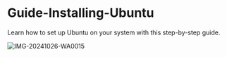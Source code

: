 # Guide-Installing-Ubuntu
Learn how to set up Ubuntu on your system with this step-by-step guide.


![IMG-20241026-WA0015](https://github.com/user-attachments/assets/6ec8ca82-3e8c-4407-82fd-37f51862df9a)
